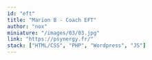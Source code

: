 ```yaml
---
id: "eft"
title: "Marion B - Coach EFT"
author: "nox"
miniature: "/images/03/03.jpg"
link: "https://psynergy.fr/"
stack: ["HTML/CSS", "PHP", "Wordpress", "JS"]
---
```

